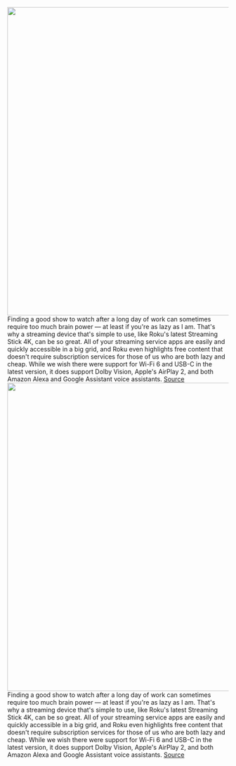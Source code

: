 <img src='https://cdn.vox-cdn.com/thumbor/BWWq9laZDFa-Pf0cTNVadQ72WBI=/0x0:2040x1360/1200x800/filters:focal(857x517:1183x843)/cdn.vox-cdn.com/uploads/chorus_image/image/71069012/IMG_0033.0.jpg' width='700px' /><br/>
Finding a good show to watch after a long day of work can sometimes require too much brain power — at least if you're as lazy as I am. That's why a streaming device that's simple to use, like Roku's latest Streaming Stick 4K, can be so great. All of your streaming service apps are easily and quickly accessible in a big grid, and Roku even highlights free content that doesn't require subscription services for those of us who are both lazy and cheap. While we wish there were support for Wi-Fi 6 and USB-C in the latest version, it does support Dolby Vision, Apple's AirPlay 2, and both Amazon Alexa and Google Assistant voice assistants.
<a href='https://www.theverge.com/good-deals/2022/7/8/23198249/roku-streaming-stick-halo-infinite-anker-soundcore-liberty-air-2-asus-chromebook-amazon-deal-sale'> Source <a/><img src='https://cdn.vox-cdn.com/thumbor/BWWq9laZDFa-Pf0cTNVadQ72WBI=/0x0:2040x1360/1200x800/filters:focal(857x517:1183x843)/cdn.vox-cdn.com/uploads/chorus_image/image/71069012/IMG_0033.0.jpg' width='700px' /><br/>
Finding a good show to watch after a long day of work can sometimes require too much brain power — at least if you're as lazy as I am. That's why a streaming device that's simple to use, like Roku's latest Streaming Stick 4K, can be so great. All of your streaming service apps are easily and quickly accessible in a big grid, and Roku even highlights free content that doesn't require subscription services for those of us who are both lazy and cheap. While we wish there were support for Wi-Fi 6 and USB-C in the latest version, it does support Dolby Vision, Apple's AirPlay 2, and both Amazon Alexa and Google Assistant voice assistants.
<a href='https://www.theverge.com/good-deals/2022/7/8/23198249/roku-streaming-stick-halo-infinite-anker-soundcore-liberty-air-2-asus-chromebook-amazon-deal-sale'> Source <a/>